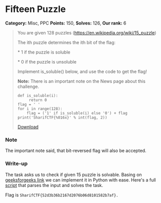 Fifteen Puzzle
===
**Category:** Misc, PPC **Points:** 150, **Solves:** 126, **Our rank:** 6

> You are given 128 puzzles (https://en.wikipedia.org/wiki/15_puzzle)
>
> The ith puzzle determines the ith bit of the flag:
>
> \* 1 if the puzzle is soluble
>
> \* 0 if the puzzle is unsoluble
> 
> Implement is_soluble() below, and use the code to get the flag!
>
> **Note:** There is an important note on the News page about this challenge.
>
> ```
> def is_soluble(i):
>      return 0
> flag = ' '
> for i in range(128):
>     flag = ('1' if is_soluble(i) else '0') + flag
> print('SharifCTF{%016x}' % int(flag, 2))
> ```
> [Download](puzzles.txt)

### Note
The important note said, that bit-reversed flag will also be accepted.

### Write-up
The task asks us to check if given 15 puzzle is solvable. Basing on [geeksforgeeks link](https://www.geeksforgeeks.org/check-instance-15-puzzle-solvable/) we can implement it in Python with ease. Here's a full [script](script.py) that parses the input and solves the task.

Flag is `SharifCTF{52d3b36b2167d2076b06d8101582b7af}.`
